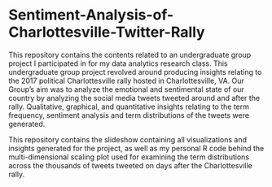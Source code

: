 # Sentiment-Analysis-of-Charlottesville-Twitter-Rally

This repository contains the contents related to an undergraduate group project I participated in for my data analytics research class. This undergraduate group project revolved around producing insights relating to the 2017 political Charlottesville rally hosted in Charlottesville, VA. Our Group’s aim was to analyze the emotional and sentimental state of our country by analyzing the social media tweets tweeted around and after the rally. Qualitative, graphical, and quantitative insights relating to the term frequency, sentiment analysis and term distributions of the tweets were generated. 

This repository contains the slideshow containing all visualizations and insights generated for the project, as well as my personal R code behind the multi-dimensional scaling plot used for examining the term distributions across the thousands of tweets tweeted on days after the Charlottesville rally.
